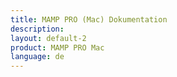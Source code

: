 ```yaml
---
title: MAMP PRO (Mac) Dokumentation
description: 
layout: default-2
product: MAMP PRO Mac
language: de
---
```


